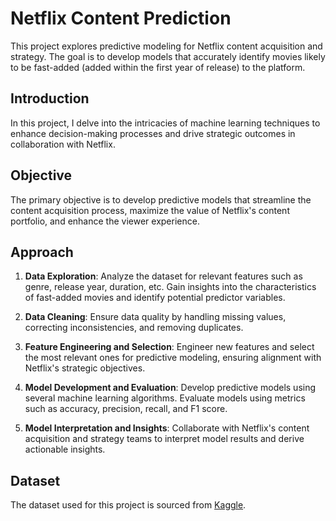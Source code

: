 # Netflix Content Prediction

This project explores predictive modeling for Netflix content acquisition and strategy. The goal is to develop models that accurately identify movies likely to be fast-added (added within the first year of release) to the platform.

## Introduction

In this project, I delve into the intricacies of machine learning techniques to enhance decision-making processes and drive strategic outcomes in collaboration with Netflix.

## Objective

The primary objective is to develop predictive models that streamline the content acquisition process, maximize the value of Netflix's content portfolio, and enhance the viewer experience.

## Approach

1. **Data Exploration**: Analyze the dataset for relevant features such as genre, release year, duration, etc. Gain insights into the characteristics of fast-added movies and identify potential predictor variables.

2. **Data Cleaning**: Ensure data quality by handling missing values, correcting inconsistencies, and removing duplicates.

3. **Feature Engineering and Selection**: Engineer new features and select the most relevant ones for predictive modeling, ensuring alignment with Netflix's strategic objectives.

4. **Model Development and Evaluation**: Develop predictive models using several machine learning algorithms. Evaluate models using metrics such as accuracy, precision, recall, and F1 score.

5. **Model Interpretation and Insights**: Collaborate with Netflix's content acquisition and strategy teams to interpret model results and derive actionable insights.

## Dataset

The dataset used for this project is sourced from [Kaggle](https://www.kaggle.com/datasets/rahulvyasm/netflix-movies-and-tv-shows).
